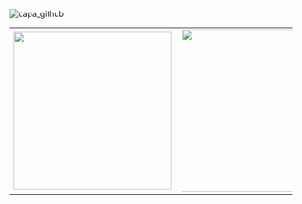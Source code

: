

![capa_github](https://i.ibb.co/x1yJY7L/painel.png)

<center>
<table>
  <tr>
      <td><img width="280px" align="left" src="https://github-readme-stats.vercel.app/api/top-langs/?username=marimendes&hide=html&layout=compact&theme=radical" /></td>
      <td><img width="290px" align="left" src="https://github-readme-stats.vercel.app/api?username=marimendes&theme=radical&show_icons=true" /></td>
  </tr>  
</table>
</center>



